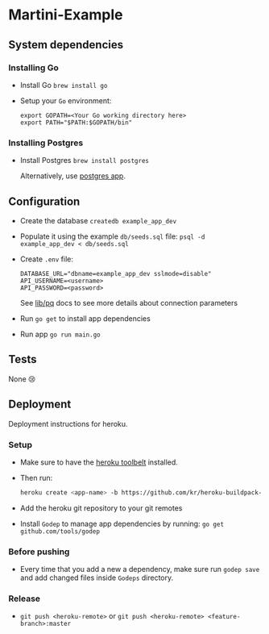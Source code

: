 # Martini-Example


## System dependencies

### Installing Go

* Install Go `brew install go`
* Setup your `Go` environment:

  ```
  export GOPATH=<Your Go working directory here>
  export PATH="$PATH:$GOPATH/bin"
  ```

### Installing Postgres

* Install Postgres `brew install postgres`

  Alternatively, use [postgres app](http://postgresapp.com).

## Configuration

* Create the database `createdb example_app_dev`

* Populate it using the example `db/seeds.sql` file:
  `psql -d example_app_dev < db/seeds.sql`

* Create `.env` file:
  ```
  DATABASE_URL="dbname=example_app_dev sslmode=disable"
  API_USERNAME=<username>
  API_PASSWORD=<password>
  ```
  See [lib/pq](http://godoc.org/github.com/lib/pq) docs
  to see more details about connection parameters

* Run `go get` to install app dependencies

* Run app `go run main.go`

## Tests

None :cry:

## Deployment

Deployment instructions for heroku.

### Setup

* Make sure to have the [heroku toolbelt](https://toolbelt.heroku.com/)
  installed.

* Then run:
  ```bash
  heroku create <app-name> -b https://github.com/kr/heroku-buildpack-go.git
  ```

* Add the heroku git repository to your git remotes

* Install `Godep` to manage app dependencies by running:
  `go get github.com/tools/godep`

### Before pushing

* Every time that you add a new a dependency, make sure run `godep save`
  and add changed files inside `Godeps` directory.

### Release

* `git push <heroku-remote>` or `git push <heroku-remote> <feature-branch>:master`


